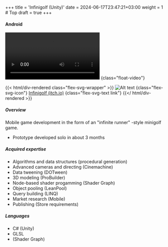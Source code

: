 +++
title = 'Infinigolf (Unity)'
date = 2024-06-17T23:47:21+03:00
weight = 1 # Top
draft = true
+++
#### Android

![Alt text](mp4/infinigolf.mp4)
{class="float-video"}

{{< html/div-rendered class="flex-svg-wrapper" >}}
![Alt text](svg/itchio-textless-white.svg)
{class="flex-svg-icon"}
[Infinigolf (itch.io)](https://puttehi.itch.io/infinigolf)
{class="flex-svg-text link"}
{{</ html/div-rendered >}}

##### Overview

Mobile game development in the form of an "infinite runner" -style minigolf game.

- Prototype developed solo in about 3 months

##### Acquired expertise

- Algorithms and data structures (procedural generation)
- Advanced cameras and directing (Cinemachine)
- Data tweening (DOTween)
- 3D modeling (ProBuilder)
- Node-based shader progamming (Shader Graph)
- Object pooling (LeanPool)
- Query building (LINQ)
- Market research (Mobile)
- Publishing (Store requirements)

##### Languages

- C# (Unity)
- GLSL
- (Shader Graph)

